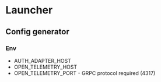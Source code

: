 # Launcher

## Config generator

### Env
* AUTH_ADAPTER_HOST
* OPEN_TELEMETRY_HOST
* OPEN_TELEMETRY_PORT - GRPC protocol required  (4317)